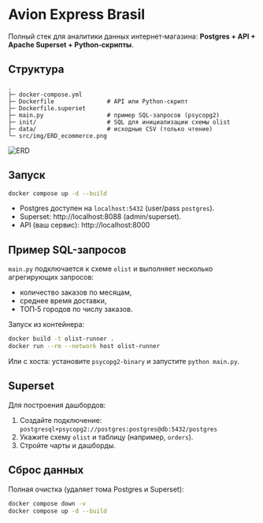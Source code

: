 # Avion Express Brasil

Полный стек для аналитики данных интернет‑магазина: **Postgres + API + Apache Superset + Python‑скрипты**.

## Структура
```
.
├─ docker-compose.yml
├─ Dockerfile               # API или Python-скрипт
├─ Dockerfile.superset
├─ main.py                  # пример SQL-запросов (psycopg2)
├─ init/                    # SQL для инициализации схемы olist
├─ data/                    # исходные CSV (только чтение)
└─ src/img/ERD_ecommerce.png
```

![ERD](src/img/ERD_ecommerce.png)

## Запуск
```bash
docker compose up -d --build
```
- Postgres доступен на `localhost:5432` (user/pass `postgres`).
- Superset: http://localhost:8088 (admin/superset).
- API (ваш сервис): http://localhost:8000

## Пример SQL-запросов
`main.py` подключается к схеме `olist` и выполняет несколько агрегирующих запросов:
- количество заказов по месяцам,
- среднее время доставки,
- ТОП‑5 городов по числу заказов.

Запуск из контейнера:
```bash
docker build -t olist-runner .
docker run --rm --network host olist-runner
```
Или с хоста: установите `psycopg2-binary` и запустите `python main.py`.

## Superset
Для построения дашбордов:
1. Создайте подключение: `postgresql+psycopg2://postgres:postgres@db:5432/postgres`
2. Укажите схему `olist` и таблицу (например, `orders`).
3. Стройте чарты и дашборды.

## Сброс данных
Полная очистка (удаляет тома Postgres и Superset):
```bash
docker compose down -v
docker compose up -d --build
```
